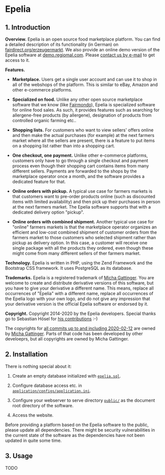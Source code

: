 # Epelia

## 1. Introduction

**Overview.** Epelia is an open source food marketplace platform. You can find a detailed description of its functionality (in German) on [fairdirect.org/erzeugermarkt](https://fairdirect.org/erzeugermarkt). We also provide an online demo version of the Epelia software at [demo.regiomal.com](http://demo.regiomal.com). Please [contact us by e-mail](mailto:mail@fairdirect.org) to get access to it.


**Features.**

* **Marketplace.** Users get a single user account and can use it to shop in all of the webshops of the platform. This is similar to eBay, Amazon and other e-commerce platforms.

* **Specialized on food.** Unlike any other open source marketplace software that we know (like [Fairmondo](https://github.com/fairmondo/fairmondo)), Epelia is specialized software for online food sales. As such, it provides features such as searching for allergene-free products (by allergene), designation of products from controlled organic farming etc..

* **Shopping lists.** For customers who want to view sellers' offers online and then make the actual purchases (for example) at the next farmers market where all the sellers are present, there is a feature to put items on a shopping list rather than into a shopping cart.

* **One checkout, one payment.** Unlike other e-commerce platforms, customers only have to go through a single checkout and payment process even though their shopping cart contains items from many different sellers. Payments are forwarded to the shops by the marketplace operator once a month, and the software provides a dedicated feature for that.

* **Online orders with pickup.** A typical use case for farmers markets is that customers want to pre-order products online (such as discounted items with limited availability) and then pick up their purchases in person at the next farmers market. The Epelia software supports that with a dedicated delivery option "pickup".

* **Online orders with combined shipment.** Another typical use case for "online" farmers markets is that the marketplace operator organizes an efficient and low-cost combined shipment of customer orders from the farmers market to those customers who selected shipment rather than pickup as delivery option. In this case, a customer will receive one single package with all the products they ordered, even though these might come from many different sellers of ther farmers market.


**Technology.** Epelia is written in PHP, using the Zend Framework and the Bootstrap CSS framework. It uses PostgreSQL as its database.


**Trademarks.** Epelia is a registered trademark of [Micha Gattinger](mailto:mail@michagattinger.de). You are welcome to create and distribute derivative versions of this software, but you have to give your derivative a different name. This means, replace all occurrences of "Epelia" with a different name, replace all occurrences of the Epelia logo with your own logo, and do not give any impression that your derivative version is the official Epelia software or endorsed by it.


**Copyright.** Copyright 2014-2020 by the Epelia developers. Special thanks go to Sebastian Hösel for [his contributions](https://github.com/Fairdirect/epelia/commits?author=hoesel) :-)

The copyrights for [all commits up to and including 2020-02-12](https://github.com/Fairdirect/epelia/tree/2af9da356b60f90b79e5900dc883c1184ed32b75) are owned by [Micha Gattinger](mailto:mail@michagattinger.de). Parts of that code has been developed by other develoeprs, but all copyrights are owned by Micha Gattinger.


## 2. Installation

There is nothing special about it:

1. Create an empty database initialized with [`epelia.sql`](https://github.com/Fairdirect/epelia/blob/master/docs/epelia.sql).

2. Configure database access etc. in [`application/configs/application.ini`](https://github.com/Fairdirect/epelia/blob/master/application/configs/application.ini).

3. Configure your webserver to serve directory [`public/`](https://github.com/Fairdirect/epelia/tree/master/public) as the document root directory of the software.

4. Access the website.

Before providing a platform based on the Epelia software to the public, please update all dependencies. There might be security vulnerabilities in the current state of the software as the dependencies have not been updated in quite some time.


## 3. Usage

TODO
